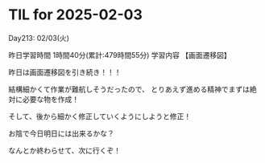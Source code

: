 # TIL for 2025-02-03
Day213: 02/03(火)

昨日学習時間 1時間40分(累計:479時間55分)
学習内容 【画面遷移図】

昨日は画面遷移図を引き続き！！！

結構細かくて作業が難航しそうだったので、
とりあえず進める精神でまずは絶対に必要な物を作成！

そして、後から細かく修正していくようにしようと修正！

お陰で今日明日には出来るかな？

なんとか終わらせて、次に行くぞ！